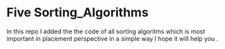 #  Five Sorting_Algorithms
In this repo I added the the code of all sorting algoritms which is most important in placement perspective in a simple way I hope it will help you .

